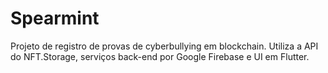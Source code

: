 # Spearmint

Projeto de registro de provas de cyberbullying em blockchain. Utiliza a API do NFT.Storage, serviços back-end por Google Firebase e UI em Flutter.
